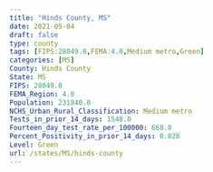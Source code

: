 ```yaml
---
title: "Hinds County, MS"
date: 2021-05-04
draft: false
type: county
tags: [FIPS:28049.0,FEMA:4.0,Medium metro,Green]
categories: [MS]
County: Hinds County
State: MS
FIPS: 28049.0
FEMA_Region: 4.0
Population: 231840.0
NCHS_Urban_Rural_Classification: Medium metro
Tests_in_prior_14_days: 1548.0
Fourteen_day_test_rate_per_100000: 668.0
Percent_Positivity_in_prior_14_days: 0.028
Level: Green
url: /states/MS/hinds-county
---
```



